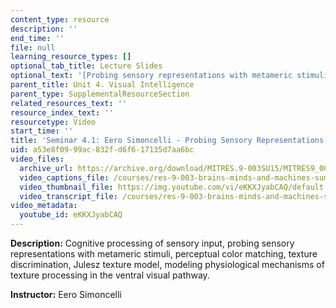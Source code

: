 ```yaml
---
content_type: resource
description: ''
end_time: ''
file: null
learning_resource_types: []
optional_tab_title: Lecture Slides
optional_text: '[Probing sensory representations with metameric stimuli (PDF - 8.7MB)](resources/mitres_9_003sum15_sem4-1)'
parent_title: Unit 4. Visual Intelligence
parent_type: SupplementalResourceSection
related_resources_text: ''
resource_index_text: ''
resourcetype: Video
start_time: ''
title: 'Seminar 4.1: Eero Simoncelli - Probing Sensory Representations'
uid: a53e8f09-99ac-832f-d6f6-17135d7aa6bc
video_files:
  archive_url: https://archive.org/download/MITRES.9-003SU15/MITRES9_003SU15_Seminar_4-1_300k.mp4
  video_captions_file: /courses/res-9-003-brains-minds-and-machines-summer-course-summer-2015/da4e6eb49db9555a9b20cc52b7ec1c38_eKKXJyabCAQ.vtt
  video_thumbnail_file: https://img.youtube.com/vi/eKKXJyabCAQ/default.jpg
  video_transcript_file: /courses/res-9-003-brains-minds-and-machines-summer-course-summer-2015/1fb4b94498e208fedeb172a20e0b4d8c_eKKXJyabCAQ.pdf
video_metadata:
  youtube_id: eKKXJyabCAQ
---
```


**Description:** Cognitive processing of sensory input, probing sensory representations with metameric stimuli, perceptual color matching, texture discrimination, Julesz texture model, modeling physiological mechanisms of texture processing in the ventral visual pathway.

**Instructor:** Eero Simoncelli